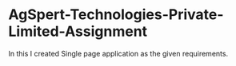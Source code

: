 # AgSpert-Technologies-Private-Limited-Assignment
In this I created Single page application as the given requirements.
